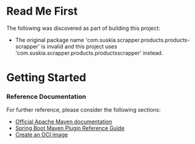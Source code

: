 # Read Me First
The following was discovered as part of building this project:

* The original package name 'com.suskia.scrapper.products.products-scrapper' is invalid and this project uses 'com.suskia.scrapper.products.productsscrapper' instead.

# Getting Started

### Reference Documentation
For further reference, please consider the following sections:

* [Official Apache Maven documentation](https://maven.apache.org/guides/index.html)
* [Spring Boot Maven Plugin Reference Guide](https://docs.spring.io/spring-boot/docs/2.5.6/maven-plugin/reference/html/)
* [Create an OCI image](https://docs.spring.io/spring-boot/docs/2.5.6/maven-plugin/reference/html/#build-image)

